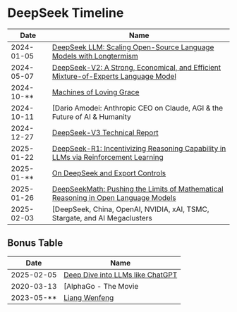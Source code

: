 # DeepSeek Timeline

| Date       | Name                                                                                                                                 |
| ---------- | ------------------------------------------------------------------------------------------------------------------------------------ |
| 2024-01-05 | [DeepSeek LLM: Scaling Open-Source Language Models with Longtermism](https://arxiv.org/abs/2401.02954)                               |
| 2024-05-07 | [DeepSeek-V2: A Strong, Economical, and Efficient Mixture-of-Experts Language Model](https://arxiv.org/abs/2405.04434)               |
| 2024-10-** | [Machines of Loving Grace](https://darioamodei.com/machines-of-loving-grace)                                                         |
| 2024-10-11 | [Dario Amodei: Anthropic CEO on Claude, AGI & the Future of AI & Humanity | Lex Fridman Podcast #452](https://youtu.be/ugvHCXCOmm4)  |
| 2024-12-27 | [DeepSeek-V3 Technical Report](https://arxiv.org/abs/2412.19437)                                                                     |
| 2025-01-22 | [DeepSeek-R1: Incentivizing Reasoning Capability in LLMs via Reinforcement Learning](https://arxiv.org/abs/2501.12948)               |
| 2025-01-** | [On DeepSeek and Export Controls](https://darioamodei.com/on-deepseek-and-export-controls)                                           |
| 2025-01-26 | [DeepSeekMath: Pushing the Limits of Mathematical Reasoning in Open Language Models](https://youtu.be/bAWV_yrqx4w)                   |
| 2025-02-03 | [DeepSeek, China, OpenAI, NVIDIA, xAI, TSMC, Stargate, and AI Megaclusters | Lex Fridman Podcast #459](https://youtu.be/_1f-o0nqpEI) |

## Bonus Table

| Date       | Name                                                                                 |
| ---------- | ------------------------------------------------------------------------------------ |
| 2025-02-05 | [Deep Dive into LLMs like ChatGPT](https://youtu.be/7xTGNNLPyMI)                     |
| 2020-03-13 | [AlphaGo - The Movie | Full award-winning documentary](https://youtu.be/WXuK6gekU1Y) |
| 2023-05-** | [Liang Wenfeng](https://en.wikipedia.org/wiki/Liang_Wenfeng)                         |
